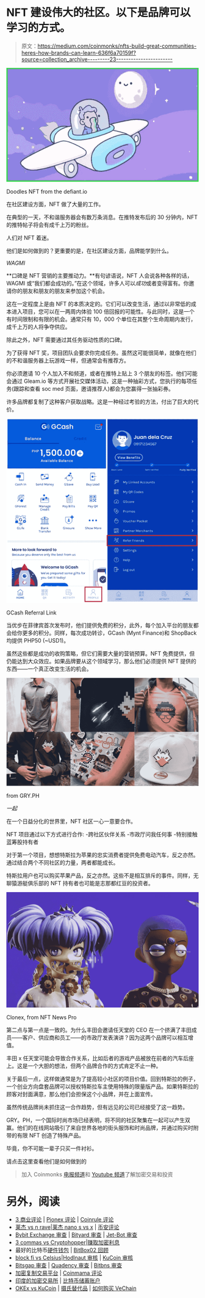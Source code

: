 # NFT 建设伟大的社区。以下是品牌可以学习的方式。

> 原文：<https://medium.com/coinmonks/nfts-build-great-communities-heres-how-brands-can-learn-636f6a70159f?source=collection_archive---------23----------------------->

![](img/c3153c0e5df5f0dccd74c52adb968c01.png)

Doodles NFT from the defiant.io

在社区建设方面，NFT 做了大量的工作。

在典型的一天，不和谐服务器会有数万条消息。在推特发布后的 30 分钟内，NFT 的推特帖子将会有成千上万的粉丝。

人们对 NFT 着迷。

他们是如何做到的？更重要的是，在社区建设方面，品牌能学到什么。

*WAGMI*

**口碑是 NFT 营销的主要推动力。**有句谚语说，NFT 人会说各种各样的话，WAGMI 或“我们都会成功的。”在这个领域，许多人可以*成功*或者变得富有。你邀请你的朋友和朋友的朋友来参加这个机会。

这在一定程度上是由 NFT 的本质决定的。它们可以改变生活，通过以非常低的成本进入项目，您可以在一两周内体验 100 倍回报的可能性。与此同时，这是一个有时间限制和有限的机会。通常只有 10，000 个单位在其整个生命周期内发行，成千上万的人将争夺供应。

除此之外，NFT 需要通过其任务驱动性质的口碑。

为了获得 NFT 奖，项目团队会要求你完成任务。虽然这可能很简单，就像在他们的不和谐服务器上玩游戏一样，但通常会有推荐方。

你必须邀请 10 个人加入不和频道，或者在推特上贴上 3 个朋友的标签。他们可能会通过 Gleam.io 等方式开展社交媒体活动，这是一种抽彩方式，您执行的每项任务(跟踪和查看 soc med 页面，邀请推荐人)都会为您赢得一张抽彩券。

许多品牌都复制了这种客户获取战略。这是一种经过考验的方法，付出了巨大的代价。

![](img/17e58e266fc128338d7524f82582e8b2.png)

GCash Referral Link

当优步在菲律宾首次发布时，他们提供免费的积分，此外，每个加入平台的朋友都会给你更多的积分。同样，每次成功转诊，GCash (Mynt Finance)和 ShopBack 均提供 PHP50 (~USD1)。

虽然这些都是成功的收购策略，但它们需要大量的营销预算。NFT 免费提供，但仍能达到大众效应。如果品牌要从这个领域学习，那么他们必须提供 NFT 提供的东西——一个真正改变生活的机会。

![](img/11f2dd30917119e8acc2832d4670a079.png)

from GRY.PH

*一起*

在一个日益分化的世界里，NFT 社区一心一意要合作。

NFT 项目通过以下方式进行合作:
-跨社区伙伴关系
-市政厅问我任何事
-特别接触蓝筹股持有者

对于第一个项目，想想特斯拉为苹果的忠实消费者提供免费电动汽车，反之亦然。通过结合两个不同社区的力量，两者都能成长。

特斯拉用户也可以购买苹果产品，反之亦然。这些不是相互排斥的事件。同样，无聊猿游艇俱乐部的 NFT 持有者也可能是志那都红豆的投资者。

![](img/38227c5a2fc2eab2f7a014951ca872b7.png)

Clonex, from NFT News Pro

第二点与第一点是一致的。为什么丰田会邀请任天堂的 CEO 在一个挤满了丰田成员——客户、供应商和员工——的市政厅发表演讲？因为这两个品牌可以相互增值。

丰田 x 任天堂可能会导致合作关系，比如后者的游戏产品被放在前者的汽车后座上。这是一个大胆的想法，但两个品牌合作的方式肯定不止一种。

关于最后一点，这样做通常是为了提高较小社区的项目价值。回到特斯拉的例子，一个创业方向盘套品牌可以授权特斯拉车主使用特殊的限量版产品。如果特斯拉的顾客对封面满意，那么他们会担保这个小品牌，并在上面宣传。

虽然传统品牌尚未抓住这一合作趋势，但有远见的公司已经接受了这一趋势。

GRY。PH，一个国际时尚市场已经表明，将不同的社区聚集在一起可以产生双赢。他们的在线网站吸引了来自世界各地的街头服饰和时尚品牌，并通过购买时附带的有限 NFT 创造了特殊产品。

毕竟，你不可能一辈子只买一件衬衫。

请点击这里查看他们是如何做到的

> 加入 Coinmonks [电报频道](https://t.me/coincodecap)和 [Youtube 频道](https://www.youtube.com/c/coinmonks/videos)了解加密交易和投资

# 另外，阅读

*   [3 商业评论](/coinmonks/3commas-review-an-excellent-crypto-trading-bot-2020-1313a58bec92) | [Pionex 评论](https://coincodecap.com/pionex-review-exchange-with-crypto-trading-bot) | [Coinrule 评论](/coinmonks/coinrule-review-2021-a-beginner-friendly-crypto-trading-bot-daf0504848ba)
*   [莱杰 vs n rave](/coinmonks/ledger-vs-ngrave-zero-7e40f0c1d694)|[莱杰 nano s vs x](/coinmonks/ledger-nano-s-vs-x-battery-hardware-price-storage-59a6663fe3b0) | [币安评论](/coinmonks/binance-review-ee10d3bf3b6e)
*   [Bybit Exchange 审查](/coinmonks/bybit-exchange-review-dbd570019b71) | [Bityard 审查](https://coincodecap.com/bityard-reivew) | [Jet-Bot 审查](https://coincodecap.com/jet-bot-review)
*   [3 commas vs Cryptohopper](/coinmonks/3commas-vs-pionex-vs-cryptohopper-best-crypto-bot-6a98d2baa203)|[赚取加密利息](/coinmonks/earn-crypto-interest-b10b810fdda3)
*   最好的比特币[硬件钱包](/coinmonks/hardware-wallets-dfa1211730c6) | [BitBox02 回顾](/coinmonks/bitbox02-review-your-swiss-bitcoin-hardware-wallet-c36c88fff29)
*   [block fi vs Celsius](/coinmonks/blockfi-vs-celsius-vs-hodlnaut-8a1cc8c26630)|[Hodlnaut 审核](/coinmonks/hodlnaut-review-best-way-to-hodl-is-to-earn-interest-on-your-bitcoin-6658a8c19edf) | [KuCoin 审核](https://coincodecap.com/kucoin-review)
*   [Bitsgap 审查](/coinmonks/bitsgap-review-a-crypto-trading-bot-that-makes-easy-money-a5d88a336df2) | [Quadency 审查](/coinmonks/quadency-review-a-crypto-trading-automation-platform-3068eaa374e1) | [Bitbns 审查](/coinmonks/bitbns-review-38256a07e161)
*   [加密复制交易平台](/coinmonks/top-10-crypto-copy-trading-platforms-for-beginners-d0c37c7d698c) | [Coinmama 评论](/coinmonks/coinmama-review-ace5641bde6e)
*   [印度的加密交易所](/coinmonks/bitcoin-exchange-in-india-7f1fe79715c9) | [比特币储蓄账户](/coinmonks/bitcoin-savings-account-e65b13f92451)
*   [OKEx vs KuCoin](https://coincodecap.com/okex-kucoin) | [摄氏替代品](https://coincodecap.com/celsius-alternatives) | [如何购买 VeChain](https://coincodecap.com/buy-vechain)